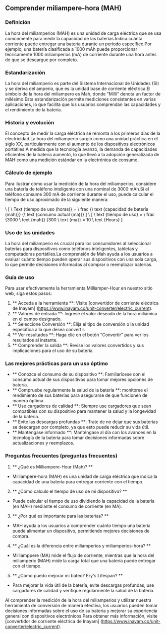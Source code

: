## Comprender miliampere-hora (MAH)

### Definición
La hora del miliamperios (MAH) es una unidad de carga eléctrica que se usa comúnmente para medir la capacidad de las baterías.Indica cuánta corriente puede entregar una batería durante un período específico.Por ejemplo, una batería clasificada a 1000 mAh puede proporcionar teóricamente 1000 miliamperios (mA) de corriente durante una hora antes de que se descargue por completo.

### Estandarización
La hora del miliamperio es parte del Sistema Internacional de Unidades (SI) y se deriva del amperio, que es la unidad base de corriente eléctrica.El símbolo de la hora del miliampero es Mah, donde "Milli" denota un factor de milésimo.Esta estandarización permite mediciones consistentes en varias aplicaciones, lo que facilita que los usuarios comprendan las capacidades y el rendimiento de la batería.

### Historia y evolución
El concepto de medir la carga eléctrica se remonta a los primeros días de la electricidad.La hora del miliamperio surgió como una unidad práctica en el siglo XX, particularmente con el aumento de los dispositivos electrónicos portátiles.A medida que la tecnología avanzó, la demanda de capacidades eficientes de la batería aumentó, lo que llevó a la adopción generalizada de MAH como una medición estándar en la electrónica de consumo.

### Cálculo de ejemplo
Para ilustrar cómo usar la medición de la hora del miliamperios, considere una batería de teléfono inteligente con una nominal de 3000 mAh.Si el teléfono consume 300 mA de corriente durante el uso, puede calcular el tiempo de uso aproximado de la siguiente manera:

\ [
\ Text {tiempo de uso (horas)} = \ frac {\ text {capacidad de batería (mah)}} {\ text {consumo actual (ma)}}
\]
\ [
\ text {tiempo de uso} = \ frac {3000 \ text {mah}} {300 \ text {ma}} = 10 \ text {Hours}
\]

### Uso de las unidades
La hora del miliamperio es crucial para los consumidores al seleccionar baterías para dispositivos como teléfonos inteligentes, tabletas y computadoras portátiles.La comprensión de Mah ayuda a los usuarios a evaluar cuánto tiempo pueden operar sus dispositivos con una sola carga, lo que permite decisiones informadas al comprar o reemplazar baterías.

### Guía de uso
Para usar efectivamente la herramienta Milliamper-Hour en nuestro sitio web, siga estos pasos:

1. ** Acceda a la herramienta **: Visite [convertidor de corriente eléctrica de Inayam] (https://www.inayam.co/unit-converter/electric_current).
2. ** Valores de entrada **: Ingrese el valor deseado de la hora miliámica en el campo designado.
3. ** Seleccione Conversión **: Elija el tipo de conversión o la unidad específica a la que desea convertir.
4. ** Ver resultados **: Haga clic en el botón "Convertir" para ver los resultados al instante.
5. ** Comprender la salida **: Revise los valores convertidos y sus implicaciones para el uso de su batería.

### Las mejores prácticas para un uso óptimo
- ** Conozca el consumo de su dispositivo **: Familiarícese con el consumo actual de sus dispositivos para tomar mejores opciones de batería.
- ** Compruebe regularmente la salud de la batería **: monitoree el rendimiento de sus baterías para asegurarse de que funcionen de manera óptima.
- ** Use cargadores de calidad **: Siempre use cargadores que sean compatibles con su dispositivo para mantener la salud y la longevidad de la batería.
- ** Evite las descargas profundas **: Trate de no dejar que sus baterías se descargan por completo, ya que esto puede reducir su vida útil.
- ** Manténgase informado **: Manténgase al día con los avances en la tecnología de la batería para tomar decisiones informadas sobre actualizaciones y reemplazos.

### Preguntas frecuentes (preguntas frecuentes)

1. ** ¿Qué es Milliampere-Hour (Mah)? **
- Milliampere-hora (MAH) es una unidad de carga eléctrica que indica la capacidad de una batería para entregar corriente con el tiempo.

2. ** ¿Cómo calculo el tiempo de uso de mi dispositivo? **
- Puede calcular el tiempo de uso dividiendo la capacidad de la batería (en MAH) mediante el consumo de corriente (en MA).

3. ** ¿Por qué es importante para las baterías? **
- MAH ayuda a los usuarios a comprender cuánto tiempo una batería puede alimentar un dispositivo, permitiendo mejores decisiones de compra.

4. ** ¿Cuál es la diferencia entre miliamperios y miliamperios-hora? **
- Milliamppere (MA) mide el flujo de corriente, mientras que la hora del miliamperio (MAH) mide la carga total que una batería puede entregar con el tiempo.

5. ** ¿Cómo puedo mejorar mi bateo? Ery's Lifespan? **
- Para mejorar la vida útil de la batería, evite descargas profundas, use cargadores de calidad y verifique regularmente la salud de la batería.

Al comprender la medición de la hora del miliamperios y utilizar nuestra herramienta de conversión de manera efectiva, los usuarios pueden tomar decisiones informadas sobre el uso de su batería y mejorar su experiencia general con dispositivos electrónicos.Para obtener más información, visite [convertidor de corriente eléctrica de Inayam] (https://www.inayam.co/unit-converter/electric_current).
